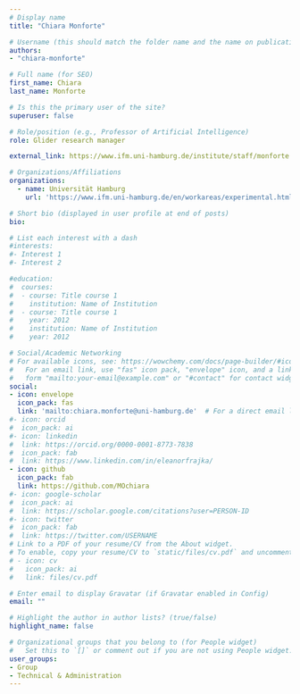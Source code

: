 ```yaml
---
# Display name
title: "Chiara Monforte"

# Username (this should match the folder name and the name on publications)
authors:
- "chiara-monforte"

# Full name (for SEO)
first_name: Chiara
last_name: Monforte

# Is this the primary user of the site?
superuser: false

# Role/position (e.g., Professor of Artificial Intelligence)
role: Glider research manager

external_link: https://www.ifm.uni-hamburg.de/institute/staff/monforte.html

# Organizations/Affiliations
organizations:
  - name: Universität Hamburg
    url: 'https://www.ifm.uni-hamburg.de/en/workareas/experimental.html'

# Short bio (displayed in user profile at end of posts)
bio: 

# List each interest with a dash
#interests:
#- Interest 1
#- Interest 2

#education:
#  courses:
#  - course: Title course 1
#    institution: Name of Institution
#  - course: Title course 1
#    year: 2012
#    institution: Name of Institution
#    year: 2012

# Social/Academic Networking
# For available icons, see: https://wowchemy.com/docs/page-builder/#icons
#   For an email link, use "fas" icon pack, "envelope" icon, and a link in the
#   form "mailto:your-email@example.com" or "#contact" for contact widget.
social:
- icon: envelope
  icon_pack: fas
  link: 'mailto:chiara.monforte@uni-hamburg.de'  # For a direct email link, use "mailto:test@example.org".
#- icon: orcid
#  icon_pack: ai
#- icon: linkedin
#  link: https://orcid.org/0000-0001-8773-7838
#  icon_pack: fab
#  link: https://www.linkedin.com/in/eleanorfrajka/
- icon: github
  icon_pack: fab
  link: https://github.com/MOchiara
#- icon: google-scholar
#  icon_pack: ai
#  link: https://scholar.google.com/citations?user=PERSON-ID
#- icon: twitter
#  icon_pack: fab
#  link: https://twitter.com/USERNAME
# Link to a PDF of your resume/CV from the About widget.
# To enable, copy your resume/CV to `static/files/cv.pdf` and uncomment the lines below.
# - icon: cv
#   icon_pack: ai
#   link: files/cv.pdf

# Enter email to display Gravatar (if Gravatar enabled in Config)
email: ""

# Highlight the author in author lists? (true/false)
highlight_name: false

# Organizational groups that you belong to (for People widget)
#   Set this to `[]` or comment out if you are not using People widget.
user_groups:
- Group
- Technical & Administration
---
```

